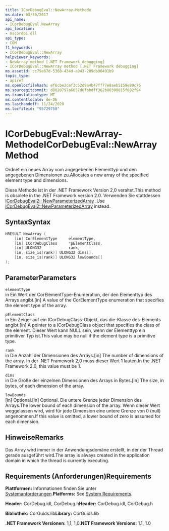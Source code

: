 ```yaml
---
title: ICorDebugEval::NewArray-Methode
ms.date: 03/30/2017
api_name:
- ICorDebugEval.NewArray
api_location:
- mscordbi.dll
api_type:
- COM
f1_keywords:
- ICorDebugEval::NewArray
helpviewer_keywords:
- NewArray method [.NET Framework debugging]
- ICorDebugEval::NewArray method [.NET Framework debugging]
ms.assetid: cc79a67d-5368-434d-a943-209db90491b9
topic_type:
- apiref
ms.openlocfilehash: ef6cbe2cef3c52d9a4b47ff77e8aeb5159e89c76
ms.sourcegitcommit: d8020797a6657d0fbbdff362b80300815f682f94
ms.translationtype: MT
ms.contentlocale: de-DE
ms.lasthandoff: 11/24/2020
ms.locfileid: "95729758"
---
```

# <a name="icordebugevalnewarray-method"></a><span data-ttu-id="9de4a-102">ICorDebugEval::NewArray-Methode</span><span class="sxs-lookup"><span data-stu-id="9de4a-102">ICorDebugEval::NewArray Method</span></span>

<span data-ttu-id="9de4a-103">Ordnet ein neues Array vom angegebenen Elementtyp und den angegebenen Dimensionen zu.</span><span class="sxs-lookup"><span data-stu-id="9de4a-103">Allocates a new array of the specified element type and dimensions.</span></span>  
  
 <span data-ttu-id="9de4a-104">Diese Methode ist in der .NET Framework Version 2,0 veraltet.</span><span class="sxs-lookup"><span data-stu-id="9de4a-104">This method is obsolete in the .NET Framework version 2.0.</span></span> <span data-ttu-id="9de4a-105">Verwenden Sie stattdessen [ICorDebugEval2:: NewParameterizedArray](icordebugeval2-newparameterizedarray-method.md) .</span><span class="sxs-lookup"><span data-stu-id="9de4a-105">Use [ICorDebugEval2::NewParameterizedArray](icordebugeval2-newparameterizedarray-method.md) instead.</span></span>  
  
## <a name="syntax"></a><span data-ttu-id="9de4a-106">Syntax</span><span class="sxs-lookup"><span data-stu-id="9de4a-106">Syntax</span></span>  
  
```cpp  
HRESULT NewArray (  
    [in] CorElementType     elementType,  
    [in] ICorDebugClass     *pElementClass,  
    [in] ULONG32            rank,  
    [in, size_is(rank)] ULONG32 dims[],  
    [in, size_is(rank)] ULONG32 lowBounds[]  
);  
```  
  
## <a name="parameters"></a><span data-ttu-id="9de4a-107">Parameter</span><span class="sxs-lookup"><span data-stu-id="9de4a-107">Parameters</span></span>  

 `elementType`  
 <span data-ttu-id="9de4a-108">in Ein Wert der CorElementType-Enumeration, der den Elementtyp des Arrays angibt.</span><span class="sxs-lookup"><span data-stu-id="9de4a-108">[in] A value of the CorElementType enumeration that specifies the element type of the array.</span></span>  
  
 `pElementClass`  
 <span data-ttu-id="9de4a-109">in Ein Zeiger auf ein ICorDebugClass-Objekt, das die-Klasse des-Elements angibt.</span><span class="sxs-lookup"><span data-stu-id="9de4a-109">[in] A pointer to a ICorDebugClass object that specifies the class of the element.</span></span> <span data-ttu-id="9de4a-110">Dieser Wert kann NULL sein, wenn der Elementtyp ein primitiver Typ ist.</span><span class="sxs-lookup"><span data-stu-id="9de4a-110">This value may be null if the element type is a primitive type.</span></span>  
  
 `rank`  
 <span data-ttu-id="9de4a-111">in Die Anzahl der Dimensionen des Arrays.</span><span class="sxs-lookup"><span data-stu-id="9de4a-111">[in] The number of dimensions of the array.</span></span> <span data-ttu-id="9de4a-112">In der .NET Framework 2,0 muss dieser Wert 1 lauten.</span><span class="sxs-lookup"><span data-stu-id="9de4a-112">In the .NET Framework 2.0, this value must be 1.</span></span>  
  
 `dims`  
 <span data-ttu-id="9de4a-113">in Die Größe der einzelnen Dimensionen des Arrays in Bytes.</span><span class="sxs-lookup"><span data-stu-id="9de4a-113">[in] The size, in bytes, of each dimension of the array.</span></span>  
  
 `lowBounds`  
 <span data-ttu-id="9de4a-114">[in] Optional.</span><span class="sxs-lookup"><span data-stu-id="9de4a-114">[in] Optional.</span></span> <span data-ttu-id="9de4a-115">Die untere Grenze jeder Dimension des Arrays.</span><span class="sxs-lookup"><span data-stu-id="9de4a-115">The lower bound of each dimension of the array.</span></span> <span data-ttu-id="9de4a-116">Wenn dieser Wert weggelassen wird, wird für jede Dimension eine untere Grenze von 0 (null) angenommen.</span><span class="sxs-lookup"><span data-stu-id="9de4a-116">If this value is omitted, a lower bound of zero is assumed for each dimension.</span></span>  
  
## <a name="remarks"></a><span data-ttu-id="9de4a-117">Hinweise</span><span class="sxs-lookup"><span data-stu-id="9de4a-117">Remarks</span></span>  

 <span data-ttu-id="9de4a-118">Das Array wird immer in der Anwendungsdomäne erstellt, in der der Thread gerade ausgeführt wird.</span><span class="sxs-lookup"><span data-stu-id="9de4a-118">The array is always created in the application domain in which the thread is currently executing.</span></span>  
  
## <a name="requirements"></a><span data-ttu-id="9de4a-119">Requirements (Anforderungen)</span><span class="sxs-lookup"><span data-stu-id="9de4a-119">Requirements</span></span>  

 <span data-ttu-id="9de4a-120">**Plattformen:** Informationen finden Sie unter [Systemanforderungen](../../get-started/system-requirements.md).</span><span class="sxs-lookup"><span data-stu-id="9de4a-120">**Platforms:** See [System Requirements](../../get-started/system-requirements.md).</span></span>  
  
 <span data-ttu-id="9de4a-121">**Header:** CorDebug.idl, CorDebug.h</span><span class="sxs-lookup"><span data-stu-id="9de4a-121">**Header:** CorDebug.idl, CorDebug.h</span></span>  
  
 <span data-ttu-id="9de4a-122">**Bibliothek:** CorGuids.lib</span><span class="sxs-lookup"><span data-stu-id="9de4a-122">**Library:** CorGuids.lib</span></span>  
  
 <span data-ttu-id="9de4a-123">**.NET Framework Versionen:** 1,1, 1,0</span><span class="sxs-lookup"><span data-stu-id="9de4a-123">**.NET Framework Versions:** 1.1, 1.0</span></span>
